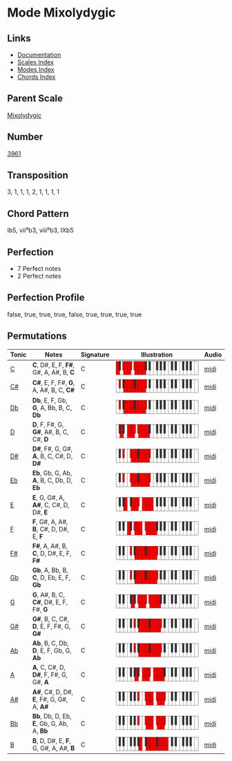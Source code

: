 # Mode Mixolydygic

## Links

- [Documentation](README.md)
- [Scales Index](Scales.md)
- [Modes Index](Modes.md)
- [Chords Index](Chords.md)

## Parent Scale

[Mixolydygic](ScaleMixolydygic.md)

## Number

[3961](https://ianring.com/musictheory/scales/3961)

## Transposition

3, 1, 1, 1, 2, 1, 1, 1, 1

## Chord Pattern

Ib5, vii⁰b3, viii⁰b3, IXb5

## Perfection

- 7 Perfect notes
- 2 Perfect notes

## Perfection Profile

false, true, true, true, false, true, true, true, true

## Permutations

| Tonic | Notes | Signature | Illustration | Audio |
|-------|-------|-----------|--------------|-------|
| [C](ModeCNaturalMixolydygic.md) | **C**, D#, E, F, **F#**, G#, A, A#, B, **C** | C | ![CNaturalMixolydygic](ModeCNaturalMixolydygic.png) | [midi](https://github.com/edipermadi/music/blob/main/docs/ModeCNaturalMixolydygic.mid?raw=true) |
| [C#](ModeCSharpMixolydygic.md) | **C#**, E, F, F#, **G**, A, A#, B, C, **C#** | C | ![CSharpMixolydygic](ModeCSharpMixolydygic.png) | [midi](https://github.com/edipermadi/music/blob/main/docs/ModeCSharpMixolydygic.mid?raw=true) |
| [Db](ModeDFlatMixolydygic.md) | **Db**, E, F, Gb, **G**, A, Bb, B, C, **Db** | C | ![DFlatMixolydygic](ModeDFlatMixolydygic.png) | [midi](https://github.com/edipermadi/music/blob/main/docs/ModeDFlatMixolydygic.mid?raw=true) |
| [D](ModeDNaturalMixolydygic.md) | **D**, F, F#, G, **G#**, A#, B, C, C#, **D** | C | ![DNaturalMixolydygic](ModeDNaturalMixolydygic.png) | [midi](https://github.com/edipermadi/music/blob/main/docs/ModeDNaturalMixolydygic.mid?raw=true) |
| [D#](ModeDSharpMixolydygic.md) | **D#**, F#, G, G#, **A**, B, C, C#, D, **D#** | C | ![DSharpMixolydygic](ModeDSharpMixolydygic.png) | [midi](https://github.com/edipermadi/music/blob/main/docs/ModeDSharpMixolydygic.mid?raw=true) |
| [Eb](ModeEFlatMixolydygic.md) | **Eb**, Gb, G, Ab, **A**, B, C, Db, D, **Eb** | C | ![EFlatMixolydygic](ModeEFlatMixolydygic.png) | [midi](https://github.com/edipermadi/music/blob/main/docs/ModeEFlatMixolydygic.mid?raw=true) |
| [E](ModeENaturalMixolydygic.md) | **E**, G, G#, A, **A#**, C, C#, D, D#, **E** | C | ![ENaturalMixolydygic](ModeENaturalMixolydygic.png) | [midi](https://github.com/edipermadi/music/blob/main/docs/ModeENaturalMixolydygic.mid?raw=true) |
| [F](ModeFNaturalMixolydygic.md) | **F**, G#, A, A#, **B**, C#, D, D#, E, **F** | C | ![FNaturalMixolydygic](ModeFNaturalMixolydygic.png) | [midi](https://github.com/edipermadi/music/blob/main/docs/ModeFNaturalMixolydygic.mid?raw=true) |
| [F#](ModeFSharpMixolydygic.md) | **F#**, A, A#, B, **C**, D, D#, E, F, **F#** | C | ![FSharpMixolydygic](ModeFSharpMixolydygic.png) | [midi](https://github.com/edipermadi/music/blob/main/docs/ModeFSharpMixolydygic.mid?raw=true) |
| [Gb](ModeGFlatMixolydygic.md) | **Gb**, A, Bb, B, **C**, D, Eb, E, F, **Gb** | C | ![GFlatMixolydygic](ModeGFlatMixolydygic.png) | [midi](https://github.com/edipermadi/music/blob/main/docs/ModeGFlatMixolydygic.mid?raw=true) |
| [G](ModeGNaturalMixolydygic.md) | **G**, A#, B, C, **C#**, D#, E, F, F#, **G** | C | ![GNaturalMixolydygic](ModeGNaturalMixolydygic.png) | [midi](https://github.com/edipermadi/music/blob/main/docs/ModeGNaturalMixolydygic.mid?raw=true) |
| [G#](ModeGSharpMixolydygic.md) | **G#**, B, C, C#, **D**, E, F, F#, G, **G#** | C | ![GSharpMixolydygic](ModeGSharpMixolydygic.png) | [midi](https://github.com/edipermadi/music/blob/main/docs/ModeGSharpMixolydygic.mid?raw=true) |
| [Ab](ModeAFlatMixolydygic.md) | **Ab**, B, C, Db, **D**, E, F, Gb, G, **Ab** | C | ![AFlatMixolydygic](ModeAFlatMixolydygic.png) | [midi](https://github.com/edipermadi/music/blob/main/docs/ModeAFlatMixolydygic.mid?raw=true) |
| [A](ModeANaturalMixolydygic.md) | **A**, C, C#, D, **D#**, F, F#, G, G#, **A** | C | ![ANaturalMixolydygic](ModeANaturalMixolydygic.png) | [midi](https://github.com/edipermadi/music/blob/main/docs/ModeANaturalMixolydygic.mid?raw=true) |
| [A#](ModeASharpMixolydygic.md) | **A#**, C#, D, D#, **E**, F#, G, G#, A, **A#** | C | ![ASharpMixolydygic](ModeASharpMixolydygic.png) | [midi](https://github.com/edipermadi/music/blob/main/docs/ModeASharpMixolydygic.mid?raw=true) |
| [Bb](ModeBFlatMixolydygic.md) | **Bb**, Db, D, Eb, **E**, Gb, G, Ab, A, **Bb** | C | ![BFlatMixolydygic](ModeBFlatMixolydygic.png) | [midi](https://github.com/edipermadi/music/blob/main/docs/ModeBFlatMixolydygic.mid?raw=true) |
| [B](ModeBNaturalMixolydygic.md) | **B**, D, D#, E, **F**, G, G#, A, A#, **B** | C | ![BNaturalMixolydygic](ModeBNaturalMixolydygic.png) | [midi](https://github.com/edipermadi/music/blob/main/docs/ModeBNaturalMixolydygic.mid?raw=true) |
